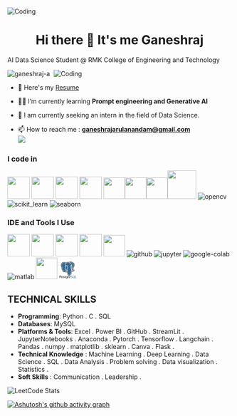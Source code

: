 <img align="center" alt="Coding" width="900" src="https://github.com/ganeshraj-a/ganeshraj-a/assets/79321086/832db4f7-f267-4905-884b-46a07d6de202">


<h1 align="center">Hi there 👋 It's me Ganeshraj</h1>

 
 AI Data Science Student @ RMK College of Engineering and Technology

<img align="right" alt="Coding" width="400" src="https://github.com/ganeshraj-a/ganeshraj-a/assets/79321086/68bc77cc-a618-469e-baa7-6a4ec7ca1986"> <p align="left"> 
<img src="https://komarev.com/ghpvc/?username=ganeshraj-a&label=Profile%20views&color=0e75b6&style=flat" alt="ganeshraj-a" /> </p>
- 🔭 Here's my [Resume](https://drive.google.com/file/d/1bBe543laTHKaa1XItIRO5FGRuF-8NRqp/view?usp=drive_link)                      

- 🙇‍♂️ I’m currently learning **Prompt engineering and Generative AI**
- 👯 I am currently seeking an intern in the field of Data Science.
- 📫 How to reach me : **ganeshrajarulanandam@gmail.com**
<br /> [<img src="https://img.shields.io/badge/LinkedIn-0077B5?style=for-the-badge&logo=linkedin&logoColor=white" />](https://www.linkedin.com/in/ganesh-raj-9671371bb/)





### I code in 
<img height="50" width="50" src="https://img.icons8.com/color/48/000000/python.png" /> <img height="50" width="50" src="https://img.icons8.com/color/48/000000/c-programming.png" />  <img height="50" width="50" src="https://img.icons8.com/color/48/000000/tensorflow.png"/> <img height="50" width="50" src="https://img.icons8.com/color/48/000000/mysql-logo.png"/> <img width="48" height="48" src="https://img.icons8.com/fluency/48/pytorch.png"/><img width="48" height="48" src="https://img.icons8.com/color/48/pandas.png"/><img width="48" height="48" src="https://img.icons8.com/color/48/numpy.png"/><img width="64" height="64" src="https://img.icons8.com/nolan/64/flask.png"/> 
<img src="https://www.vectorlogo.zone/logos/opencv/opencv-icon.svg" alt="opencv" width="40" height="40"/>
<img src="https://upload.wikimedia.org/wikipedia/commons/0/05/Scikit_learn_logo_small.svg" alt="scikit_learn" width="40" height="40"/>
 <img src="https://seaborn.pydata.org/_images/logo-mark-lightbg.svg" alt="seaborn" width="40" height="40"/>




### IDE and Tools I Use
<img height="50" width="50" src="https://img.icons8.com/color/48/000000/visual-studio-code-2019.png"/> <img height="50" width="50" src="https://img.icons8.com/color/48/000000/pycharm.png"/> <img height="50" width="50" src="https://img.icons8.com/color/50/000000/git.png"/> <img height="50" width="50" src="https://img.icons8.com/dusk/64/000000/anaconda.png"/> 
<img width="48" height="48" src="https://img.icons8.com/color/48/power-bi.png"/>
<img width="50" height="50" src="https://img.icons8.com/ios-filled/50/github.png" alt="github"/>
<img width="48" height="48" src="https://img.icons8.com/fluency/48/jupyter.png" alt="jupyter"/>
<img width="48" height="48" src="https://img.icons8.com/color/48/google-colab.png" alt="google-colab"/>
<img src="https://upload.wikimedia.org/wikipedia/commons/2/21/Matlab_Logo.png" alt="matlab" width="40" height="40"/>
<img width="48" height="48" src="https://img.icons8.com/color/48/power-bi.png"/>
<img src="https://raw.githubusercontent.com/devicons/devicon/master/icons/postgresql/postgresql-original-wordmark.svg" alt="postgresql" width="40" height="40"/>

## TECHNICAL SKILLS
- **Programming**: Python . C . SQL
- **Databases**: MySQL
- **Platforms & Tools**: Excel . Power BI . GitHub . StreamLit . JupyterNotebooks . Anaconda . Pytorch . Tensorflow . Langchain . Pandas . numpy . matplotlib . sklearn . Canva . Flask .
- **Technical Knowledge** : Machine Learning . Deep Learning . Data Science . SQL . Data Analysis . Problem solving . Data visualization . Statistics .
- **Soft Skills** : Communication . Leadership .




![LeetCode Stats](https://leetcard.jacoblin.cool/kpkagraj?theme=light&font=Noto%20Serif%20Balinese)


[![Ashutosh's github activity graph](https://github-readme-activity-graph.vercel.app/graph?username=ganeshraj-a&bg_color=ffffff&color=0d73d3&line=0d0d0d&point=1f0000&area=true&hide_border=true)](https://github.com/ashutosh00710/github-readme-activity-graph)




